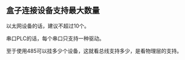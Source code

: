 ## 盒子连接设备支持最大数量  

以太网设备的话，建议不超过10个。  

串口PLC的话，每个串口只支持一种驱动。  

至于使用485可以挂多少个设备，这就看总线支持多少，是看物理层的支持。  